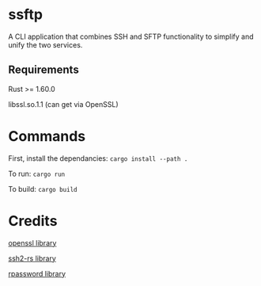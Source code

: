 # ssftp
A CLI application that combines SSH and SFTP functionality to simplify and unify the two services.

## Requirements
Rust >= 1.60.0

libssl.so.1.1 (can get via OpenSSL)


# Commands
First, install the dependancies: `cargo install --path .`

To run: `cargo run`

To build: `cargo build`

# Credits
<a target="_blank" href="https://github.com/sfackler/rust-openssl">openssl library</a>

<a target="_blank" href="https://github.com/alexcrichton/ssh2-rs">ssh2-rs library</a>

<a target="_blank" href="https://github.com/conradkleinespel/rpassword">rpassword library</a>
